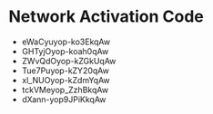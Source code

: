 # Network Activation Code
* eWaCyuyop-ko3EkqAw
* GHTyjOyop-koah0qAw
* ZWvQdOyop-kZGkUqAw
* Tue7Puyop-kZY20qAw
* xl_NUOyop-kZdmYqAw
* tckVMeyop_ZzhBkqAw
* dXann-yop9JPiKkqAw